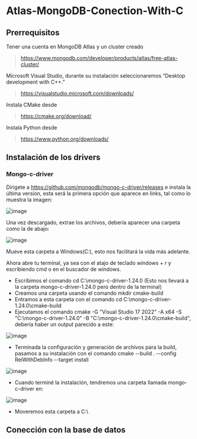 # Atlas-MongoDB-Conection-With-C

## Prerrequisitos
Tener una cuenta en MongoDB Atlas y un cluster creado
>https://www.mongodb.com/developer/products/atlas/free-atlas-cluster/

Microsoft Visual Studio, durante su instalación seleccionaremos “Desktop development with C++.”
>https://visualstudio.microsoft.com/downloads/

Instala CMake desde
>https://cmake.org/download/

Instala Python desde
>https://www.python.org/downloads/


## Instalación de los drivers
### Mongo-c-driver
Dirigete a https://github.com/mongodb/mongo-c-driver/releases e instala la última version, esta será la primera opción que aparece en links, tal como lo muestra la imagen:

![image](https://github.com/LazaroTupo/Atlas-MongoDB-Conection/assets/123672027/fa3efd1d-82e1-4d81-9c0e-22686f4bfc50)

Una vez descargado, extrae los archivos, debería aparecer una carpeta como la de abajo:

![image](https://github.com/LazaroTupo/Atlas-MongoDB-Conection/assets/123672027/7e3dd5dd-513b-49cf-9fd5-eb4876248a72)

Mueve esta carpeta a Windows(C:), esto nos facilitará la vida más adelante.

Ahora abre tu terminal, ya sea con el atajo de teclado windows + r y escribiendo cmd o en el buscador de windows.
- Escribimos el comando cd C:\mongo-c-driver-1.24.0 (Esto nos llevará a la carpeta mongo-c-driver-1.24.0 pero dentro de la terminal)
- Creamos una carpeta usando el comando mkdir cmake-build
- Entramos a esta carpeta con el comando cd C:\mongo-c-driver-1.24.0\cmake-build
- Ejecutamos el comando cmake -G "Visual Studio 17 2022" -A x64 -S "C:\mongo-c-driver-1.24.0" -B "C:\mongo-c-driver-1.24.0\cmake-build", debería haber un output parecido a este:

![image](https://github.com/LazaroTupo/Atlas-MongoDB-Conection/assets/123672027/c75193c3-7d22-465e-a86f-a5285ec6a6e1)

- Terminada la configuración y generación de archivos para la build, pasamos a su instalación con el comando cmake --build . --config RelWithDebInfo --target install

![image](https://github.com/LazaroTupo/Atlas-MongoDB-Conection/assets/123672027/abc24d88-b5be-4ba2-9bb1-bbcf80ff43a4)

- Cuando terminé la instalación, tendremos una carpeta llamada mongo-c-driver en:

![image](https://github.com/LazaroTupo/Atlas-MongoDB-Conection/assets/123672027/bd1a9952-8434-4035-be6a-f74fd05ce115)

- Moveremos esta carpeta a C:\

## Conección con la base de datos
